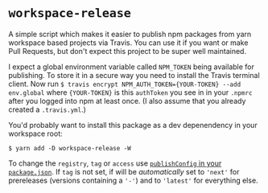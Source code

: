 # `workspace-release`

A simple script which makes it easier to publish npm packages from yarn workspace based projects via Travis. You can use it if you want or make Pull Requests, but don't expect this project to be super well maintained.

I expect a global environment variable called `NPM_TOKEN` being available for publishing. To store it in a secure way you need to install the Travis terminal client. Now run `$ travis encrypt NPM_AUTH_TOKEN={YOUR-TOKEN} --add env.global` where `{YOUR-TOKEN}` is this `authToken` you see in in your `.npmrc` after you logged into npm at least once. (I also assume that you already created a `.travis.yml`.)

You'd probably want to install this package as a dev depenendency in your workspace root:

```
$ yarn add -D workspace-release -W
```

To change the `registry`, `tag` or `access` use [`publishConfig` in your `package.json`](https://docs.npmjs.com/files/package.json#publishconfig). If `tag` is not set, if will be _automatically_ set to `'next'` for prereleases (versions containing a `'-'`) and to `'latest'` for everything else.